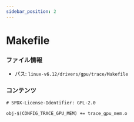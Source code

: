 ```yaml
---
sidebar_position: 2
---
```

# Makefile

### ファイル情報

- パス: `linux-v6.12/drivers/gpu/trace/Makefile`

### コンテンツ

```txt
# SPDX-License-Identifier: GPL-2.0

obj-$(CONFIG_TRACE_GPU_MEM) += trace_gpu_mem.o

```
